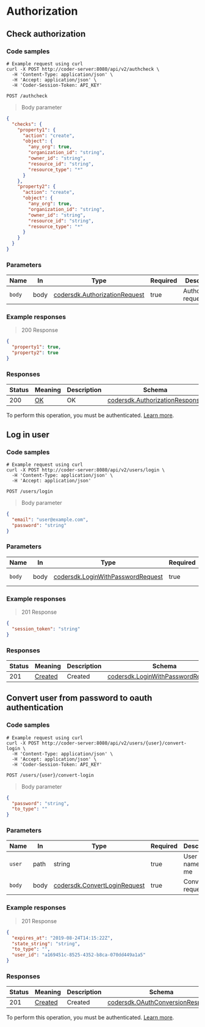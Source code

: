 # Authorization

## Check authorization

### Code samples

```shell
# Example request using curl
curl -X POST http://coder-server:8080/api/v2/authcheck \
  -H 'Content-Type: application/json' \
  -H 'Accept: application/json' \
  -H 'Coder-Session-Token: API_KEY'
```

`POST /authcheck`

> Body parameter

```json
{
  "checks": {
    "property1": {
      "action": "create",
      "object": {
        "any_org": true,
        "organization_id": "string",
        "owner_id": "string",
        "resource_id": "string",
        "resource_type": "*"
      }
    },
    "property2": {
      "action": "create",
      "object": {
        "any_org": true,
        "organization_id": "string",
        "owner_id": "string",
        "resource_id": "string",
        "resource_type": "*"
      }
    }
  }
}
```

### Parameters

| Name   | In   | Type                                                                     | Required | Description           |
| ------ | ---- | ------------------------------------------------------------------------ | -------- | --------------------- |
| `body` | body | [codersdk.AuthorizationRequest](schemas.md#codersdkauthorizationrequest) | true     | Authorization request |

### Example responses

> 200 Response

```json
{
  "property1": true,
  "property2": true
}
```

### Responses

| Status | Meaning                                                 | Description | Schema                                                                     |
| ------ | ------------------------------------------------------- | ----------- | -------------------------------------------------------------------------- |
| 200    | [OK](https://tools.ietf.org/html/rfc7231#section-6.3.1) | OK          | [codersdk.AuthorizationResponse](schemas.md#codersdkauthorizationresponse) |

To perform this operation, you must be authenticated. [Learn more](authentication.md).

## Log in user

### Code samples

```shell
# Example request using curl
curl -X POST http://coder-server:8080/api/v2/users/login \
  -H 'Content-Type: application/json' \
  -H 'Accept: application/json'
```

`POST /users/login`

> Body parameter

```json
{
  "email": "user@example.com",
  "password": "string"
}
```

### Parameters

| Name   | In   | Type                                                                             | Required | Description   |
| ------ | ---- | -------------------------------------------------------------------------------- | -------- | ------------- |
| `body` | body | [codersdk.LoginWithPasswordRequest](schemas.md#codersdkloginwithpasswordrequest) | true     | Login request |

### Example responses

> 201 Response

```json
{
  "session_token": "string"
}
```

### Responses

| Status | Meaning                                                      | Description | Schema                                                                             |
| ------ | ------------------------------------------------------------ | ----------- | ---------------------------------------------------------------------------------- |
| 201    | [Created](https://tools.ietf.org/html/rfc7231#section-6.3.2) | Created     | [codersdk.LoginWithPasswordResponse](schemas.md#codersdkloginwithpasswordresponse) |

## Convert user from password to oauth authentication

### Code samples

```shell
# Example request using curl
curl -X POST http://coder-server:8080/api/v2/users/{user}/convert-login \
  -H 'Content-Type: application/json' \
  -H 'Accept: application/json' \
  -H 'Coder-Session-Token: API_KEY'
```

`POST /users/{user}/convert-login`

> Body parameter

```json
{
  "password": "string",
  "to_type": ""
}
```

### Parameters

| Name   | In   | Type                                                                   | Required | Description          |
| ------ | ---- | ---------------------------------------------------------------------- | -------- | -------------------- |
| `user` | path | string                                                                 | true     | User ID, name, or me |
| `body` | body | [codersdk.ConvertLoginRequest](schemas.md#codersdkconvertloginrequest) | true     | Convert request      |

### Example responses

> 201 Response

```json
{
  "expires_at": "2019-08-24T14:15:22Z",
  "state_string": "string",
  "to_type": "",
  "user_id": "a169451c-8525-4352-b8ca-070dd449a1a5"
}
```

### Responses

| Status | Meaning                                                      | Description | Schema                                                                         |
| ------ | ------------------------------------------------------------ | ----------- | ------------------------------------------------------------------------------ |
| 201    | [Created](https://tools.ietf.org/html/rfc7231#section-6.3.2) | Created     | [codersdk.OAuthConversionResponse](schemas.md#codersdkoauthconversionresponse) |

To perform this operation, you must be authenticated. [Learn more](authentication.md).

